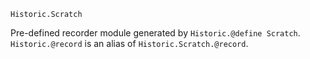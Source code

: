     Historic.Scratch

Pre-defined recorder module generated by `Historic.@define Scratch`.
`Historic.@record` is an alias of `Historic.Scratch.@record`.
